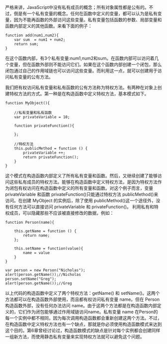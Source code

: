 严格来讲，JavaScript中没有私有成员的概念；所有对象属性都是公有的。不过，倒是有一个私有变量的概念。任何在函数中定义的变量，都可以认为是私有变量，因为不能再函数的外部访问这些变量。私有变量包括函数的参数、局部变量和函数内部定义的其他函数。来看下面的例子：

    function add(num1,num2){
        var sum  = num1 + num2;
        return sum;
    }
    
在这个函数内部，有3个私有变量:num1,num2和sum。在函数内部可以访问着几个变量，但在函数外部则不能访问它们。如果在这个函数内部创建一个闭包，那么闭包通过自己的作用域链也可以访问这些变量。而利用这一点，就可以创建用于访问私有变量的公有方法。

我们把有权访问私有变量和私有函数的公有方法称为特权方法。有两种在对象上创建特权方法的方式。第一种是在构造函数中定义特权方法，基本模式如下。

    function MyObject(){
        
        //私有变量和私有函数
        var privateVariable = 10;
        
        function privateFunction(){
            
        };
        
        //特权方法
        this.publicMethod = function () {
            privateVariable ++;
            return privateFunction();
        }
    }
    
这个模式在构造函数内部定义了所有私有变量和函数。然后，又继续创建了能够访问这些私有成员的特权方法。能够在构造函数中定义特权方法，是因为特权方法作为闭包有权访问在构造函数中定义的所有变量和函数。对这个例子而言，变量privateVariable 和函数 privateFunction()只能通过特权方法 publicMethod()来访问。在创建 MyObject 的实例后，除了使用 publicMethod()这一个途径外，没有任何方法可以直接访问 privateVariable 和 privateFunction()。
利用私有和特权成员，可以隐藏那些不应该被直接修改的数据，例如：

    function Person(name){

        this.getName = function () {
            return name;
        };

        this.setName = function(value){
            name = value
        }
    }

    var person = new Person("Nicholas");
    alert(person.getName());//Nicholas
    person.setName("Greg");
    alert(person.getName());//Greg
    
以上代码的构造函数中定义了两个特权方法：getName() 和 setName()。这两个方法都可以在构造函数外部使用，而且都有权访问私有变量 name。但在 Person构造函数外部，没有任何办法访问 name。由于这两个方法都是在构造函数内部定义的，它们作为闭包能够通过作用域链访问name。私有变量 name 在Person的每一个实例中都不相同，因为每次调用构造函数都会重新创建这两个方法。不过，在构造函数中定义特权方法也有一个缺点，那就是你必须使用构造函数模式来达到这个目的。第6章曾经讨论过，构造函数模式的缺点是针对每个实例都会创建同样一组新方法，而使用静态私有变量来实现特权方法就可以避免这个问题。   
